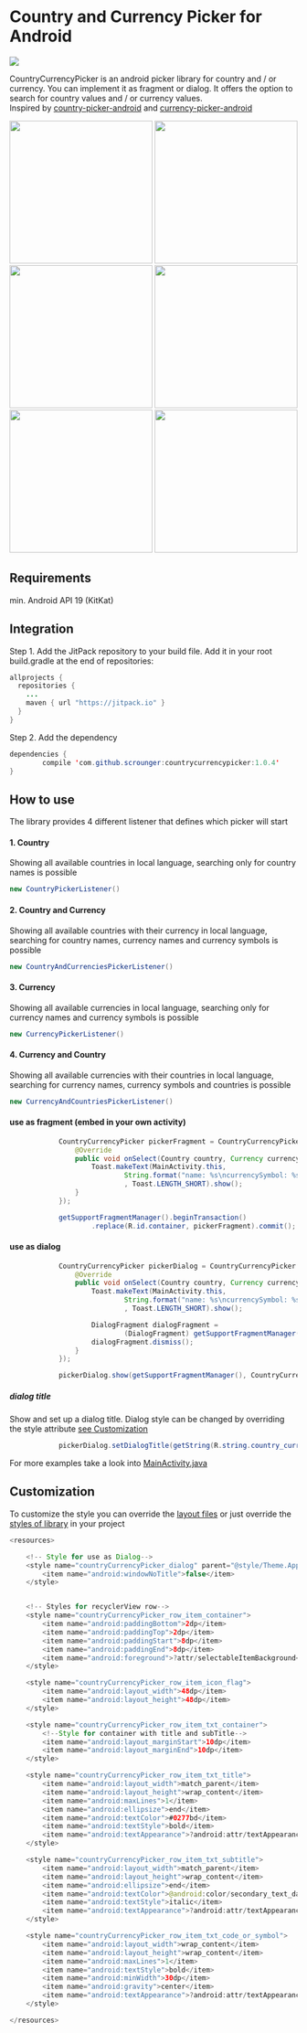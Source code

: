 

# Country and Currency Picker for Android

 [![](https://img.shields.io/badge/paypal-donate-yellow.svg)](https://www.paypal.com/cgi-bin/webscr?cmd=_s-xclick&hosted_button_id=VT4V9FULB93JW)

CountryCurrencyPicker is an android picker library for country and / or currency. You can implement it as fragment or dialog. It offers the option to search for country values and / or currency values.
<br />Inspired by [country-picker-android](https://github.com/mukeshsolanki/country-picker-android) and [currency-picker-android](https://github.com/midorikocak/currency-picker-android)

<p align="center">
  <img src="/Screenshots/country.png" width="250"/>
  <img src="/Screenshots/Country%26Currency.png" width="250"/>
  <img src="/Screenshots/Currency.png" width="250"/>
  <img src="/Screenshots/Currency%26Country.png" width="250"/>
  <img src="/Screenshots/dialog.png" width="250"/>
  <img src="/Screenshots/search.png" width="250"/>
</p>

## Requirements
min. Android API 19 (KitKat)

## Integration

Step 1\. Add the JitPack repository to your build file. Add it in your root build.gradle at the end of repositories:

```java
allprojects {
  repositories {
    ...
    maven { url "https://jitpack.io" }
  }
}
```

Step 2\. Add the dependency

```java
dependencies {
        compile 'com.github.scrounger:countrycurrencypicker:1.0.4'
}
```

## How to use
The library provides 4 different listener that defines which picker will start
#### 1\. Country

Showing all available countries in local language, searching only for country names is possible

```java
new CountryPickerListener()
```
#### 2\. Country and Currency

Showing all available countries with their currency in local language, searching for country names, currency names and currency symbols is possible

```java
new CountryAndCurrenciesPickerListener()
```

#### 3\. Currency

Showing all available currencies in local language, searching only for currency names and currency symbols is possible

```java
new CurrencyPickerListener()
```

#### 4\. Currency and Country

Showing all available currencies with their countries in local language, searching for currency names, currency symbols and countries is possible

```java
new CurrencyAndCountriesPickerListener()
```

#### use as fragment (embed in your own activity)
```java
            CountryCurrencyPicker pickerFragment = CountryCurrencyPicker.newInstance(new CountryAndCurrenciesPickerListener() {
                @Override
                public void onSelect(Country country, Currency currency) {
                    Toast.makeText(MainActivity.this,
                            String.format("name: %s\ncurrencySymbol: %s", country.getName(), currency.getSymbol())
                            , Toast.LENGTH_SHORT).show();
                }
            });

            getSupportFragmentManager().beginTransaction()
                    .replace(R.id.container, pickerFragment).commit();
```

#### use as dialog
```java
            CountryCurrencyPicker pickerDialog = CountryCurrencyPicker.newInstance(new CountryAndCurrenciesPickerListener() {
                @Override
                public void onSelect(Country country, Currency currency) {
                    Toast.makeText(MainActivity.this,
                            String.format("name: %s\ncurrencySymbol: %s", country.getName(), currency.getSymbol())
                            , Toast.LENGTH_SHORT).show();

                    DialogFragment dialogFragment =
                            (DialogFragment) getSupportFragmentManager().findFragmentByTag(CountryCurrencyPicker.DIALOG_NAME);
                    dialogFragment.dismiss();
                }
            });

            pickerDialog.show(getSupportFragmentManager(), CountryCurrencyPicker.DIALOG_NAME);
```
##### dialog title
Show and set up a dialog title. Dialog style can be changed by overriding the style attribute [see Customization](#customization)
```java
            pickerDialog.setDialogTitle(getString(R.string.country_currency_dialog_title));
```

For more examples take a look into [MainActivity.java](/sample/src/main/java/com/scrounger/countrycurrencypicker/sample/MainActivity.java#L52)

## Customization
To customize the style you can override the [layout files](/library/src/main/res/layout) or just override the [styles of library](/library/src/main/res/values/styles.xml) in your project
```java
<resources>

    <!-- Style for use as Dialog-->
    <style name="countryCurrencyPicker_dialog" parent="@style/Theme.AppCompat.Light.Dialog">
        <item name="android:windowNoTitle">false</item>
    </style>


    <!-- Styles for recyclerView row-->
    <style name="countryCurrencyPicker_row_item_container">
        <item name="android:paddingBottom">2dp</item>
        <item name="android:paddingTop">2dp</item>
        <item name="android:paddingStart">8dp</item>
        <item name="android:paddingEnd">8dp</item>
        <item name="android:foreground">?attr/selectableItemBackground</item>
    </style>

    <style name="countryCurrencyPicker_row_item_icon_flag">
        <item name="android:layout_width">48dp</item>
        <item name="android:layout_height">48dp</item>
    </style>

    <style name="countryCurrencyPicker_row_item_txt_container">
        <!--Style for container with title and subTitle-->
        <item name="android:layout_marginStart">10dp</item>
        <item name="android:layout_marginEnd">10dp</item>
    </style>

    <style name="countryCurrencyPicker_row_item_txt_title">
        <item name="android:layout_width">match_parent</item>
        <item name="android:layout_height">wrap_content</item>
        <item name="android:maxLines">1</item>
        <item name="android:ellipsize">end</item>
        <item name="android:textColor">#0277bd</item>
        <item name="android:textStyle">bold</item>
        <item name="android:textAppearance">?android:attr/textAppearanceSmall</item>
    </style>

    <style name="countryCurrencyPicker_row_item_txt_subtitle">
        <item name="android:layout_width">match_parent</item>
        <item name="android:layout_height">wrap_content</item>
        <item name="android:ellipsize">end</item>
        <item name="android:textColor">@android:color/secondary_text_dark</item>
        <item name="android:textStyle">italic</item>
        <item name="android:textAppearance">?android:attr/textAppearanceSmall</item>
    </style>

    <style name="countryCurrencyPicker_row_item_txt_code_or_symbol">
        <item name="android:layout_width">wrap_content</item>
        <item name="android:layout_height">wrap_content</item>
        <item name="android:maxLines">1</item>
        <item name="android:textStyle">bold</item>
        <item name="android:minWidth">30dp</item>
        <item name="android:gravity">center</item>
        <item name="android:textAppearance">?android:attr/textAppearanceSmall</item>
    </style>

</resources>
```

